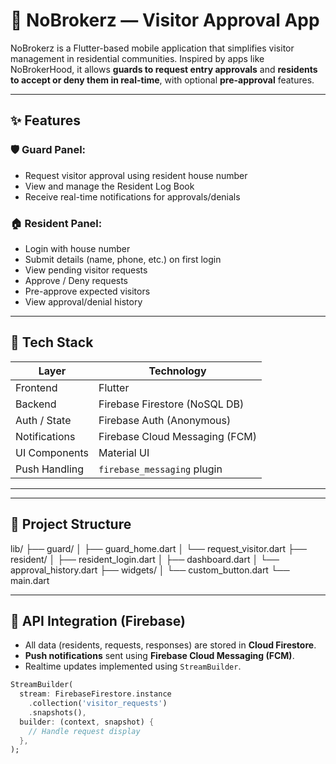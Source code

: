 # 🏡 NoBrokerz — Visitor Approval App

NoBrokerz is a Flutter-based mobile application that simplifies visitor management in residential communities. Inspired by apps like NoBrokerHood, it allows **guards to request entry approvals** and **residents to accept or deny them in real-time**, with optional **pre-approval** features.

---

## ✨ Features

### 🛡️ Guard Panel:
- Request visitor approval using resident house number
- View and manage the Resident Log Book
- Receive real-time notifications for approvals/denials

### 🏠 Resident Panel:
- Login with house number
- Submit details (name, phone, etc.) on first login
- View pending visitor requests
- Approve / Deny requests
- Pre-approve expected visitors
- View approval/denial history

---

## 🚀 Tech Stack

| Layer           | Technology                      |
|----------------|----------------------------------|
| Frontend       | Flutter                          |
| Backend        | Firebase Firestore (NoSQL DB)    |
| Auth / State   | Firebase Auth (Anonymous)        |
| Notifications  | Firebase Cloud Messaging (FCM)   |
| UI Components  | Material UI                      |
| Push Handling  | `firebase_messaging` plugin      |

---

<!--  📱 Screenshots

| Resident Dashboard | Guard Screen |
|--------------------|--------------|
| ![Resident UI](path_to_resident_image) | ![Guard UI](path_to_guard_image) |-->

---

## 🔧 Project Structure 
lib/
├── guard/
│ ├── guard_home.dart
│ └── request_visitor.dart
├── resident/
│ ├── resident_login.dart
│ ├── dashboard.dart
│ └── approval_history.dart
├── widgets/
│ └── custom_button.dart
└── main.dart



---

## 🔁 API Integration (Firebase)

- All data (residents, requests, responses) are stored in **Cloud Firestore**.
- **Push notifications** sent using **Firebase Cloud Messaging (FCM)**.
- Realtime updates implemented using `StreamBuilder`.

```dart
StreamBuilder(
  stream: FirebaseFirestore.instance
    .collection('visitor_requests')
    .snapshots(),
  builder: (context, snapshot) {
    // Handle request display
  },
);


